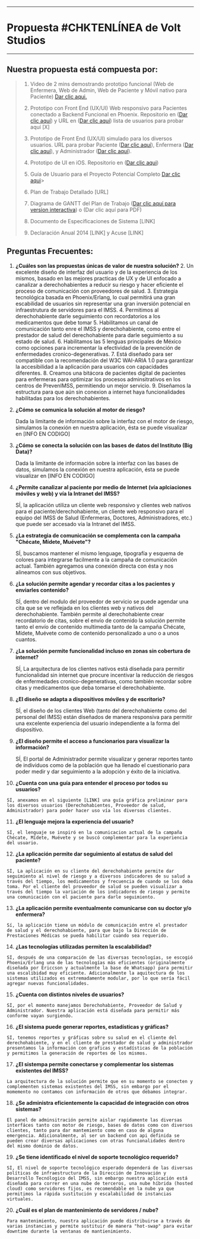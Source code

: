 ----------


Propuesta #CHKTENLÍNEA de Volt Studios
======================================

----------


**Nuestra propuesta está compuesta por:**
-----------------------------------------

> 1. Video de 2 mins demostrando prototipo funcional (Web de Enfermera, Web de Admin, Web de Paciente y Móvil nativo para Paciente) [Dar clic aqui.](https://www.youtube.com/watch?v=aH565Iw4LT8)
> 
> 2. Prototipo  con Front End (UX/UI) Web responsivo para Pacientes conectado a Backend Funcional en Phoenix. 
> Repositorio en ([Dar clic aquí](https://github.com/VoltStudios/chkt-online-web.git)) y URL en ([Dar clic aquí](http://chkt-en-linea.herokuapp.com)) lista de usuarios para probar aquí [X]
> 
> 3. Prototipo de Front End (UX/UI)  simulado para los diversos usuarios. URL para probar Paciente ([Dar clic aquí](https://www.justinmind.com/usernote/tests/18753261/18761580/18761582/index.html)), Enfermera ([Dar clic aquí](https://www.justinmind.com/usernote/tests/18753261/18761555/18761557/index.html)),  y Administrador ([Dar clic aquí](https://www.justinmind.com/usernote/tests/18753261/18761590/18761592/index.html)).
> 
> 4. Prototipo de UI en iOS. Repositorio en ([Dar clic aqui](https://github.com/VoltStudios/chkt-ios.git))
> 
> 5. Guía de Usuario para el Proyecto Potencial Completo [Dar clic aqui](https://docs.google.com/presentation/d/1a1siGEb6Fi7Z3EmXYLWmPvw70YvGAGmeWLeaElCFSNY/edit?pref=2&pli=1)> 
> 6. Plan de Trabajo Detallado [URL]
> 
> 7. Diagrama de GANTT del Plan de Trabajo ([Dar clic aquí para version interactiva](http://instagantt.com/shared/56947d16235916da3300004d)) o (Dar clic aquí para PDF)
> 
> 8. Documento de Especificaciones de Sistema [LINK]
> 
> 9. Declaración Anual 2014 [LINK] y Acuse  [LINK]


**Preguntas Frecuentes:**
-------------------------
 1. **¿Cuáles son las propuestas únicas de valor de nuestra solución?**
	 2. Un excelente diseño de interfaz del usuario y de la experiencia de los mismos, basado en las mejores practicas de UX y de UI enfocado a canalizar a derechohabientes a reducir su riesgo y hacer eficiente el proceso de comunicación con proveedores de salud.
	 3. Estrategia tecnológica basada en Phoenix/Erlang, lo cual permitirá una gran escabilidad de usuarios sin representar una gran inversión potencial en infraestrutura de servidores para el IMSS.
	 4. Permitimos al derechohabiente darle seguimiento con recordatorios a los medicamentos que debe tomar
	 5. Habilitamos un canal de comunicación tanto enre el IMSS y derechohabiente, como entre el prestador de salud del derechohabiente para darle seguimiento a su estado de salud.
	 6. Habilitamos las 5 lenguas principales de México como opciones para incrementar la efectividad de la prevención de enfermedades cronico-degenerativas.
	 7. Está diseñado para ser compatible con la recomendación del W3C WAI-ARIA 1.0 para garantizar la accesibilidad a la aplicación para usuarios con capacidades diferentes.
	 8. Creamos una bitácora de pacientes digital de pacientes para enfermeras para optimizar los procesos adminsitrativos en los centros de PrevenIMSS, permitiendo un mejor servicio.
	 9. Diseñamos la estructura para que aún sin conexion a internet haya funcionalidades habilitadas para los derechohabientes. 
 2. **¿Cómo se comunica la solución al motor de riesgo?**

    Dada la limitante de información sobre la interfaz con el motor de riesgo, simulamos la conexión en nuestra aplicación, ésta se puede visualizar en [INFO EN CODIGO]

 3. **¿Cómo se conecta la solución con las bases de datos del Instituto (Big Data)?**

    Dada la limitante de información sobre la interfaz con las bases de datos, simulamos la conexión en nuestra aplicación, ésta se puede visualizar en [INFO EN CODIGO]

 4. **¿Permite canalizar al paciente por medio de Internet (vía aplciaciones móviles y web) y vía la Intranet del IMSS?**

    SÍ, la aplicación utiliza un cliente web responsivo y clientes web nativos para el paciente/derechohabiente, un cliente web responsivo para el equipo del IMSS de Salud (Enfermeras, Doctores, Administradores, etc.) que puede ser accesado vía la Intranet del IMSS. 

 5. **¿La estrategia de comunicación se complementa con la campaña "Chécate, Mídete, Muévete"?**

    SÍ, buscamos mantener el mismo lenguage, tipografía y esquema de colores para integrarse facilmente a la campaña de comunicación actual. También agregamos una conexión directa con ésta y nos alineamos con sus objetivos.

 6. **¿La solución permite agendar y recordar citas a los pacientes y enviarles contenido?**

    SÍ, dentro del modulo del proveedor de servicio se puede agendar una cita que se ve reflejada en los clientes web y nativos del derechohabiente. También permite al derechohabiente crear recordatorio de citas, sobre el envío de contenido la solución permite tanto el envío de contenido multimedia tanto de la campaña Chécate, Mídete, Muévete como de contenido personalizado a uno o a unos cuantos. 

 7. **¿La solución permite funcionalidad incluso en zonas sin cobertura de internet?**

    SÍ, La arquitectura de los clientes nativos está diseñada para permitir funcionalidad sin internet que procure incentivar la reducción de riesgos de enfermedades cronico-degenerativas, como también recordar sobre citas y medicamentos que deba tomarse el derechohabiente. 

 8. **¿El diseño se adapta a dispositivos móviles y de escritorio?**

    SÍ, el diseño de los clientes Web (tanto del derechohabiente como del personal del IMSS) están diseñados de manera responsiva para permitir una excelente experiencia del usuario independiente a la forma del dispositivo.

 9. **¿El diseño permite el acceso a funcionarios para visualizar la información?**

    SÍ, El portal de Administrador permite visualizar y generar reportes tanto de individuos como de la población que ha llenado el cuestionario para poder medir y dar seguimiento a la adopción y éxito de la iniciativa.

 10. **¿Cuenta con una guía para entender el proceso por todos su usuarios?**

    SÍ, anexamos en el siguiente [LINK] una guía gráfica preliminar para los diversos usuarios (Derechohabientes, Proveedor de salud, Administrador) para poder hacer uso vía los diversos clientes.

 11. **¿El lenguaje mejora la experiencia del usuario?**

    SÍ, el lenguaje se inspiró en la comunicacion actual de la campaña Chécate, Mídete, Muévete y se buscó complementar para la experiencia del usuario. 

 12. **¿La aplicación permite dar seguimiento al estatus de salud del paciente?**

    SÍ, La aplicación en su cliente del derechohabiente permite dar seguimiento al nivel de riesgo y a diversos indicadores de su salud a través del tiempo, los medicamentos y frecuencia de cuando se los deba toma. Por el cliente del proveedor de salud se pueden visualizar a través del tiempo la variación de los indicadores de riesgo y permite una comunicación con el paciente para darle seguimiento. 

 13. **¿La aplicación permite eventualmente comunicarse con su doctor y/o enfermera?**

    Sí, la aplicación tiene un módulo de comunicación entre el prestador de salud y el derechohabiente, para que bajo la Dirección de Prestaciones Médicas se pueda habilitar cuando sea requerido.

 14. **¿Las tecnologías utilizadas permiten la escalabilidad?**

    SÍ, después de una comparación de las diversas tecnologías, se escogió Phoenix/Erlang una de las tecnologías más eficientes (originalmente diseñada por Ericcson y actualmente la base de Whatsapp) para permitir una escalibidad muy eficiente. Adicionalmente la aquitectura de los sistemas utilizados es extremadamente modular, por lo que sería fácil agregar nuevas funcionalidades.

 15. **¿Cuenta con distintos niveles de usuarios?**

    SÍ, por el momento manejamos Derechohabiente, Proveedor de Salud y Administrador. Nuestra aplicación está diseñada para permitir más conforme vayan surgiendo.

 16. **¿El sistema puede generar reportes, estadísticas y gráficas?**

    SÍ, tenemos reportes y gráficas sobre su salud en el cliente del derechohabiente, y en el cliente de prestador de salud y administrador presentamos la información con graficas y estadísticas de la población y permitimos la generación de reportes de los mismos.

 17. **¿El sistempa permite conectarse y complementar los sistemas existentes del IMSS?**

    La arquitectura de la solución permite que en su momento se conecten y complementen sistemas existentes del IMSS, sin embargo por el momemento no contamos con información de otros que debamos integrar. 

 18. **¿Se administra eficientemente la capacidad de integración con otros sistemas?**

    El panel de adminsitración permite aislar rapidamente las diversas interfáces tanto con motor de riesgo, bases de datos como con diversos clientes, tanto para dar mantemiento como en caso de alguna emergencia. Adicionalmente, al ser un backend con api definida se pueden crear diversas aplicaciones con otras funcionalidades dentro del mismo dominio de datos.

 19. **¿Se tiene identificado el nivel de soporte tecnológico requerido?**

    SÍ, El nivel de soporte tecnológico esperado dependerá de las diversas políticas de infraestructura de la Dirección de Innovación y Desarrollo Tecnólogico del IMSS, sin embargo nuestra aplicación está diseñada para correr en una nube de terceros, una nube híbrida (hosted cloud) como servidores fijos, es recomendable en la nube ya que permitimos la rápida sustitución y escalabilidad de instancias virtuales.

 20. **¿Cuál es el plan de mantenimiento de servidores / nube?**

    Para mantenimiento, nuestra aplicación puede distribuirse a través de varias instancias y permite sustituir de manera "hot-swap" para evitar downtime durante la ventanas de mantienimiento. 


